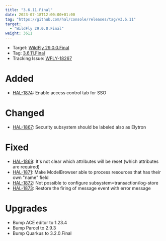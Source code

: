 ```yaml
---
title: "3.6.11.Final"
date: 2023-07-18T12:00:00+01:00
tag: "https://github.com/hal/console/releases/tag/v3.6.11"
target: 
  - "WildFly 29.0.0.Final"
weight: 3611
---
```

- Target: [WildFly 29.0.0.Final](https://www.wildfly.org/news/2023/07/21/WildFly29-Released/)
- Tag: [3.6.11.Final](https://github.com/hal/console/releases/tag/v3.6.11)
- Tracking Issue: [WFLY-18267](https://issues.redhat.com/browse/WFLY-18267)

# Added

- [HAL-1874](https://issues.redhat.com/browse/HAL-1874): Enable access control tab for SSO

# Changed

- [HAL-1867](https://issues.redhat.com/browse/HAL-1867): Security subsystem should be labeled also as Elytron

# Fixed

- [HAL-1869](https://issues.redhat.com/browse/HAL-1869): It's not clear which attributes will be reset (which attributes are
  required)
- [HAL-1871](https://issues.redhat.com/browse/HAL-1871): Make ModelBrowser able to process resources that has their own "name"
  field
- [HAL-1872](https://issues.redhat.com/browse/HAL-1872): Not possible to configure subsystem=transaction/log-store
- [HAL-1873](https://issues.redhat.com/browse/HAL-1873): Restore the firing of message event with error message

# Upgrades

- Bump ACE editor to 1.23.4
- Bump Parcel to 2.9.3
- Bump Quarkus to 3.2.0.Final
